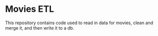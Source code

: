 # Movies ETL

This repository contains code used to read in data for movies, clean and merge it, and then write it to a db.
